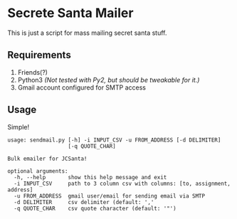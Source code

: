 # Secrete Santa Mailer

This is just a script for mass mailing secret santa stuff.

## Requirements
1) Friends(?)
2) Python3 _(Not tested with Py2, but should be tweakable for it.)_
3) Gmail account configured for SMTP access

## Usage
Simple!

```
usage: sendmail.py [-h] -i INPUT_CSV -u FROM_ADDRESS [-d DELIMITER]
                   [-q QUOTE_CHAR]

Bulk emailer for JCSanta!

optional arguments:
  -h, --help       show this help message and exit
  -i INPUT_CSV     path to 3 column csv with columns: [to, assignment, address]
  -u FROM_ADDRESS  gmail user/email for sending email via SMTP
  -d DELIMITER     csv delimiter (default: ','
  -q QUOTE_CHAR    csv quote character (default: '"')
```
